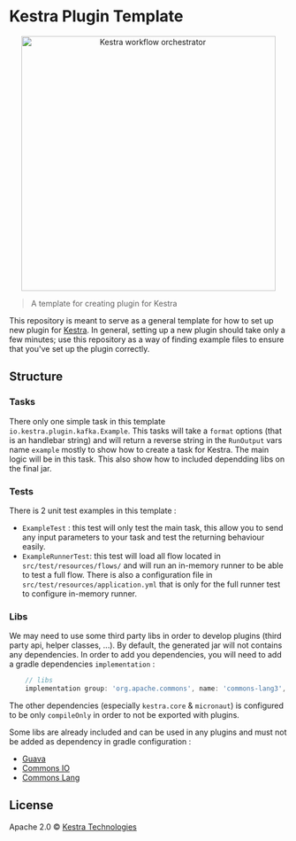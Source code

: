 # Kestra Plugin Template

<p align="center">
  <img width="460" src="https://kestra.io/logo.svg"  alt="Kestra workflow orchestrator" />
</p>

> A template for creating plugin for Kestra

This repository is meant to serve as a general template for how to set up new plugin for
[Kestra](https://github.com/kestra-io/kestra). In general, setting up a new plugin should
take only a few minutes; use this repository as a way of finding example files to ensure
that you've set up the plugin correctly.

## Structure

### Tasks
There only one simple task in this template `io.kestra.plugin.kafka.Example`.
This tasks will take a `format` options (that is an handlebar string) and will return
a reverse string in the `RunOutput` vars name `example` mostly to show how to create
a task for Kestra. The main logic will be in this task. This also show how to included
dependding libs on the final jar.

### Tests
There is 2 unit test examples in this template :
- `ExampleTest` : this test will only test the main task, this allow you to send any input
parameters to your task and test the returning behaviour easily.
- `ExampleRunnerTest`: this test will load all flow located in `src/test/resources/flows/`
and will run an in-memory runner to be able to test a full flow. There is also a
configuration file in `src/test/resources/application.yml` that is only for the full runner
test to configure in-memory runner.

### Libs
We may need to use some third party libs in order to develop plugins
(third party api, helper classes, ...). By default, the generated jar will not contains
any dependencies. In order to add you dependencies, you will need to add a gradle
dependencies `implementation` :
```groovy
    // libs
    implementation group: 'org.apache.commons', name: 'commons-lang3', version: '3.12.0'
```
The other dependencies (especially `kestra.core` & `micronaut`) is configured to be only `compileOnly`
in order to not be exported with plugins.

Some libs are already included and can be used in any plugins and must not be added as
dependency in gradle configuration :
* [Guava](https://github.com/google/guava)
* [Commons IO](https://commons.apache.org/proper/commons-io/)
* [Commons Lang](https://commons.apache.org/proper/commons-lang/)


## License
Apache 2.0 © [Kestra Technologies](https://kestra.io)
